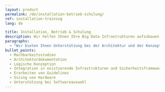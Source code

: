 ```yaml
---
layout: product
permalink: /de/installation-betrieb-schulung/
ref: installation-training
lang: de

title: Installation, Betrieb & Schulung
description: Wir helfen Ihnen Ihre Big Data Infrastrukturen aufzubauen und beim Betrieb solcher Infrastrukturen zu helfen. Wir bieten Ihnen sowohl theoretische Einführungen, wie auch praktische Trainings für Big Data Technologien an.
paragraphs:
  - "Wir bieten Ihnen Unterstützung bei der Architektur und der Konzeption von neuen Big Data Lösungen an. Dies beinhaltet:"
bullet_points:
  - Machbarkeitsstudien
  - Architekturdokumentation
  - Logische Konzeption
  - Integration in existierende Infrastrukturen und Sicherheitsframeworks
  - Erarbeiten von Guidelines
  - Sizing von Hardware
  - Unterstützung bei Softwareauswahl
---
```

